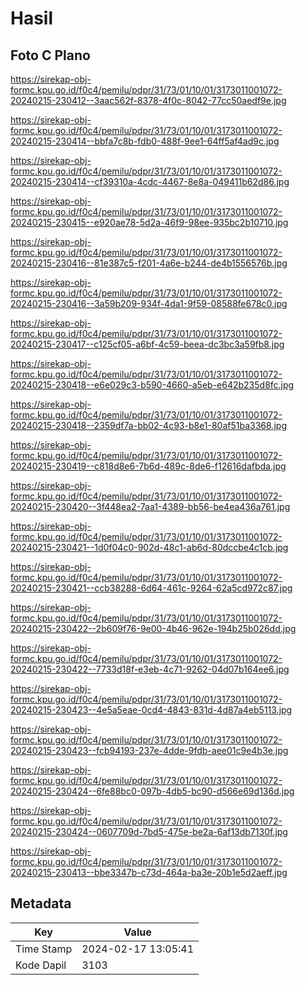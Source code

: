 # Hasil

## Foto C Plano

https://sirekap-obj-formc.kpu.go.id/f0c4/pemilu/pdpr/31/73/01/10/01/3173011001072-20240215-230412--3aac562f-8378-4f0c-8042-77cc50aedf9e.jpg

https://sirekap-obj-formc.kpu.go.id/f0c4/pemilu/pdpr/31/73/01/10/01/3173011001072-20240215-230414--bbfa7c8b-fdb0-488f-9ee1-64ff5af4ad9c.jpg

https://sirekap-obj-formc.kpu.go.id/f0c4/pemilu/pdpr/31/73/01/10/01/3173011001072-20240215-230414--cf39310a-4cdc-4467-8e8a-049411b62d86.jpg

https://sirekap-obj-formc.kpu.go.id/f0c4/pemilu/pdpr/31/73/01/10/01/3173011001072-20240215-230415--e920ae78-5d2a-46f9-98ee-935bc2b10710.jpg

https://sirekap-obj-formc.kpu.go.id/f0c4/pemilu/pdpr/31/73/01/10/01/3173011001072-20240215-230416--81e387c5-f201-4a6e-b244-de4b1556576b.jpg

https://sirekap-obj-formc.kpu.go.id/f0c4/pemilu/pdpr/31/73/01/10/01/3173011001072-20240215-230416--3a59b209-934f-4da1-9f59-08588fe678c0.jpg

https://sirekap-obj-formc.kpu.go.id/f0c4/pemilu/pdpr/31/73/01/10/01/3173011001072-20240215-230417--c125cf05-a6bf-4c59-beea-dc3bc3a59fb8.jpg

https://sirekap-obj-formc.kpu.go.id/f0c4/pemilu/pdpr/31/73/01/10/01/3173011001072-20240215-230418--e6e029c3-b590-4660-a5eb-e642b235d8fc.jpg

https://sirekap-obj-formc.kpu.go.id/f0c4/pemilu/pdpr/31/73/01/10/01/3173011001072-20240215-230418--2359df7a-bb02-4c93-b8e1-80af51ba3368.jpg

https://sirekap-obj-formc.kpu.go.id/f0c4/pemilu/pdpr/31/73/01/10/01/3173011001072-20240215-230419--c818d8e6-7b6d-489c-8de6-f12616dafbda.jpg

https://sirekap-obj-formc.kpu.go.id/f0c4/pemilu/pdpr/31/73/01/10/01/3173011001072-20240215-230420--3f448ea2-7aa1-4389-bb56-be4ea436a761.jpg

https://sirekap-obj-formc.kpu.go.id/f0c4/pemilu/pdpr/31/73/01/10/01/3173011001072-20240215-230421--1d0f04c0-902d-48c1-ab6d-80dccbe4c1cb.jpg

https://sirekap-obj-formc.kpu.go.id/f0c4/pemilu/pdpr/31/73/01/10/01/3173011001072-20240215-230421--ccb38288-6d64-461c-9264-62a5cd972c87.jpg

https://sirekap-obj-formc.kpu.go.id/f0c4/pemilu/pdpr/31/73/01/10/01/3173011001072-20240215-230422--2b609f76-9e00-4b46-962e-194b25b026dd.jpg

https://sirekap-obj-formc.kpu.go.id/f0c4/pemilu/pdpr/31/73/01/10/01/3173011001072-20240215-230422--7733d18f-e3eb-4c71-9262-04d07b164ee6.jpg

https://sirekap-obj-formc.kpu.go.id/f0c4/pemilu/pdpr/31/73/01/10/01/3173011001072-20240215-230423--4e5a5eae-0cd4-4843-831d-4d87a4eb5113.jpg

https://sirekap-obj-formc.kpu.go.id/f0c4/pemilu/pdpr/31/73/01/10/01/3173011001072-20240215-230423--fcb94193-237e-4dde-9fdb-aee01c9e4b3e.jpg

https://sirekap-obj-formc.kpu.go.id/f0c4/pemilu/pdpr/31/73/01/10/01/3173011001072-20240215-230424--6fe88bc0-097b-4db5-bc90-d566e69d136d.jpg

https://sirekap-obj-formc.kpu.go.id/f0c4/pemilu/pdpr/31/73/01/10/01/3173011001072-20240215-230424--0607709d-7bd5-475e-be2a-6af13db7130f.jpg

https://sirekap-obj-formc.kpu.go.id/f0c4/pemilu/pdpr/31/73/01/10/01/3173011001072-20240215-230413--bbe3347b-c73d-464a-ba3e-20b1e5d2aeff.jpg


## Metadata

| Key        | Value               |
| ---------- | ------------------- |
| Time Stamp | 2024-02-17 13:05:41 |
| Kode Dapil | 3103                |



